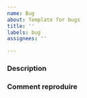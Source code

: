 ```yaml
---
name: Bug
about: Template for bugs
title: ''
labels: bug
assignees: ''

---
```


### Description

### Comment reproduire
